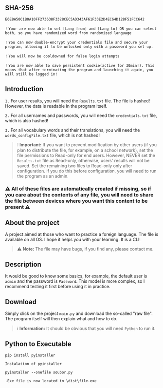 ## SHA-256
```SHA-256
E6E8A50C1B0A10FF273638F3328CEC5AD343AF61F33E2D4EC64D128F51FCC642
```
`!` `Your are now able to set [Lang from] and [Lang to] OR you can select both, so you have randomized word from randomized language`

`!` `You can now double-encrypt your credentials file and secure your program, allowing it to be unlocked only with a password you set up.`

`!` `You will now be cooldowned for false login attempts`

`!` `You are now able to save persistent cookie(active for 30min!). This means that after terminating the program and launching it again, you will still be logged in!`

## Introduction
`1.`
For user results, you will need the `Results.txt` file. The file is hashed! However, the data is readable in the program itself.

`2.`
For all usernames and passwords, you will need the `credentials.txt` file, which is also hashed!

`3.`
For all vocabulary words and their translations, you will need the `words_configFile.txt` file, which is not hashed!
> ❕ **Important:**
> If you want to prevent modification by other users (if you plan to distribute the file, for example, on a school network), set the file permissions to Read-only for end users. However, NEVER set the `Results.txt` file as Read-only, otherwise, users' results will not be saved. Set the remaining two files to Read-only only after configuration. If you do this before configuration, you will need to run the program as an admin.

### ⚠️ All of these files are automatically created if missing, so if you care about the contents of any file, you will need to share the file between devices where you want this content to be present ⚠️

## About the project

A project aimed at those who want to practice a foreign language. The file is available on all OS. I hope it helps you with your learning. It is a CLI!
> ⚠️ **Note:**
> The file may have bugs, if you find any, please contact me.

## Description

It would be good to know some basics, for example, the default user is `admin` and the password is `Password`. This model is more complex, so I recommend testing it first before using it in practice.

## Download
Simply click on the project `main.py` and download the so-called "raw file". The program itself will then explain what and how to do.

> ℹ️ **Information:**
> It should be obvious that you will need `Python` to run it.

## Python to Executable

```
pip install pyinstaller
```
`Instalation of pyinstaller`
```
pyinstaller --onefile soubor.py
```
`.Exe file is now located in \dist\file.exe`

